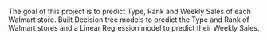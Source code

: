 The goal of this project is to predict Type, Rank and Weekly Sales of each Walmart store.
Built Decision tree models to predict the Type and Rank of Walmart stores and a Linear Regression model to predict their Weekly Sales.
